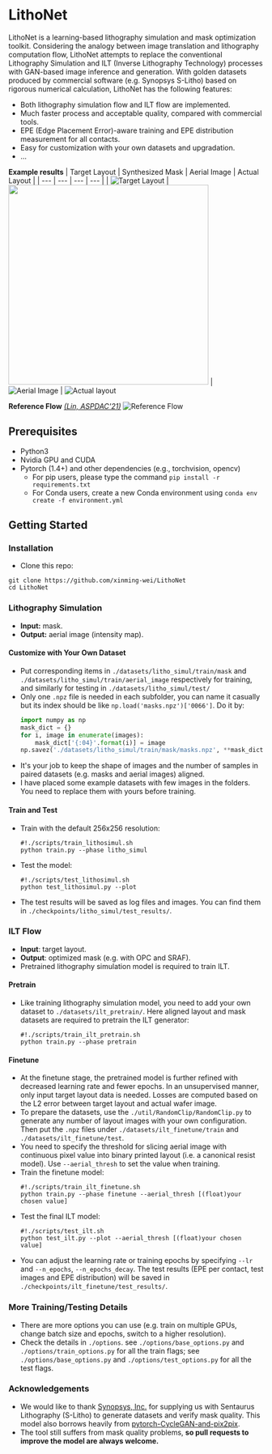 # LithoNet

LithoNet is a learning-based lithography simulation and mask optimization toolkit. Considering the analogy between image translation and lithography computation flow, LithoNet attempts to replace the conventional Lithography Simulation and ILT (Inverse Lithography Technology) processes with GAN-based image inference and generation. With golden datasets produced by commercial software (e.g. Synopsys S-Litho) based on rigorous numerical calculation, LithoNet has the following features:

- Both lithography simulation flow and ILT flow are implemented.
- Much faster process and acceptable quality, compared with commercial tools.
- EPE (Edge Placement Error)-aware training and EPE distribution measurement for all contacts.
- Easy for customization with your own datasets and upgradation.
- ...

**Example results** 
| Target Layout | Synthesized Mask | Aerial Image | Actual Layout |
| --- | --- | --- | --- |
| ![Target Layout](./imgs/target_layout.png) | <img src=./imgs/synthesized_mask.png width=395> | ![Aerial Image](./imgs/aerial_image.png) | ![Actual layout](./imgs/actual_layout.png)

**Reference Flow** [*(Lin, ASPDAC'21)*](https://dl.acm.org/doi/10.1145/3394885.3431624)
![Reference Flow](./imgs/ref_flow.png)

## Prerequisites
- Python3
- Nvidia GPU and CUDA
- Pytorch (1.4+) and other dependencies (e.g., torchvision, opencv)
    - For pip users, please type the command `pip install -r requirements.txt`
    - For Conda users, create a new Conda environment using `conda env create -f environment.yml`

## Getting Started
### Installation
- Clone this repo:
```shell
git clone https://github.com/xinming-wei/LithoNet
cd LithoNet
```

### Lithography Simulation
- **Input:** mask.
- **Output:** aerial image (intensity map).
#### Customize with Your Own Dataset

- Put corresponding items in `./datasets/litho_simul/train/mask` and `./datasets/litho_simul/train/aerial_image` respectively for training, and similarly for testing in `./datasets/litho_simul/test/`
- Only one `.npz` file is needed in each subfolder, you can name it casually but its index should be like `np.load('masks.npz')['0066']`. Do it by:
    ```python
    import numpy as np
    mask_dict = {}
    for i, image in enumerate(images):
        mask_dict['{:04}'.format(i)] = image
    np.savez('./datasets/litho_simul/train/mask/masks.npz', **mask_dict)
    ```
- It's your job to keep the shape of images and the number of samples in paired datasets (e.g. masks and aerial images) aligned.
- I have placed some example datasets with few images in the folders. You need to replace them with yours before training.

#### Train and Test
- Train with the default 256x256 resolution:
  ```shell
  #!./scripts/train_lithosimul.sh
  python train.py --phase litho_simul
  ```
- Test the model:
  ```shell
  #!./scripts/test_lithosimul.sh
  python test_lithosimul.py --plot
  ```
- The test results will be saved as log files and images. You can find them in `./checkpoints/litho_simul/test_results/`.


### ILT Flow
- **Input**: target layout.
- **Output**: optimized mask (e.g. with OPC and SRAF).
- Pretrained lithography simulation model is required to train ILT.
#### Pretrain
- Like training lithography simulation model, you need to add your own dataset to `./datasets/ilt_pretrain/`. Here aligned layout and mask datasets are required to pretrain the ILT generator:
  ```shell
  #!./scripts/train_ilt_pretrain.sh
  python train.py --phase pretrain
  ```
#### Finetune
- At the finetune stage, the pretrained model is further refined with decreased learning rate and fewer epochs. In an unsupervised manner, only input target layout data is needed.  Losses are computed based on the L2 error between target layout and actual wafer image.
- To prepare the datasets, use the `./util/RandomClip/RandomClip.py` to generate any number of layout images with your own configuration. Then put the `.npz` files under `./datasets/ilt_finetune/train` and `./datasets/ilt_finetune/test`.
- You need to specify the threshold for slicing aerial image with continuous pixel value into binary printed layout (i.e. a canonical resist model). Use `--aerial_thresh` to set the value when training.
- Train the finetune model:
  ```shell
  #!./scripts/train_ilt_finetune.sh
  python train.py --phase finetune --aerial_thresh [(float)your chosen value]
  ```
- Test the final ILT model:
  ```shell
  #!./scripts/test_ilt.sh
  python test_ilt.py --plot --aerial_thresh [(float)your chosen value]
  ```
- You can adjust the learning rate or training epochs by specifying `--lr` and `--n_epochs`, `--n_epochs_decay`. The test results (EPE per contact, test images and EPE distribution) will be saved in `./checkpoints/ilt_finetune/test_results/`.

### More Training/Testing Details
- There are more options you can use (e.g. train on multiple GPUs, change batch size and epochs, switch to a higher resolution). 
- Check the details in `./options`. see `./options/base_options.py` and `./options/train_options.py` for all the train flags; see `./options/base_options.py` and `./options/test_options.py` for all the test flags.

### Acknowledgements
- We would like to thank [Synopsys, Inc.](https://www.synopsys.com/) for supplying us with Sentaurus Lithography (S-Litho) to generate datasets and verify mask quality. This model also borrows heavily from [pytorch-CycleGAN-and-pix2pix](https://github.com/junyanz/pytorch-CycleGAN-and-pix2pix).
- The tool still suffers from mask quality problems, **so pull requests to improve the model are always welcome.**


      
